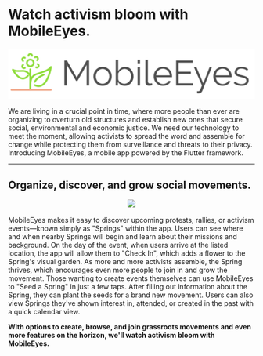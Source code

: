 # Watch activism bloom with MobileEyes.

<p align="center">
  <img src="/assets/images/mobile_eyes.png">
</p>

We are living in a crucial point in time, where more people than ever are organizing to overturn old structures and establish new ones that secure social, environmental and economic justice. We need our technology to meet the moment, allowing activists to spread the word and assemble for change while protecting them from surveillance and threats to their privacy. Introducing MobileEyes, a mobile app powered by the Flutter framework. 

***
## Organize, discover, and grow social movements.

<p align="center">
  <img src="/media/demo.gif">
</p>

MobileEyes makes it easy to discover upcoming protests, rallies, or activism events—known simply as "Springs" within the app. Users can see where and when nearby Springs will begin and learn about their missions and background. On the day of the event, when users arrive at the listed location, the app will allow them to "Check In", which adds a flower to the Spring's visual garden. As more and more activists assemble, the Spring thrives, which encourages even more people to join in and grow the movement. Those wanting to create events themselves can use MobileEyes to "Seed a Spring" in just a few taps. After filling out information about the Spring, they can plant the seeds for a brand new movement. Users can also view Springs they've shown interest in, attended, or created in the past with a quick calendar view. 

**With options to create, browse, and join grassroots movements and even more features on the horizon, we'll watch activism bloom with MobileEyes.**
